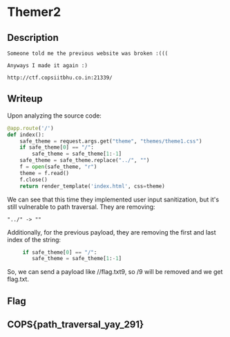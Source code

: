 
# Themer2

## Description
```
Someone told me the previous website was broken :(((

Anyways I made it again :)

http://ctf.copsiitbhu.co.in:21339/
```
## Writeup

Upon analyzing the source code:
```py
@app.route('/')
def index():
    safe_theme = request.args.get("theme", "themes/theme1.css")
    if safe_theme[0] == "/":
        safe_theme = safe_theme[1:-1]
    safe_theme = safe_theme.replace("../", "")
    f = open(safe_theme, "r")
    theme = f.read()
    f.close()
    return render_template('index.html', css=theme)
```

We can see that this time they implemented user input sanitization, but it's still vulnerable to path traversal. They are removing:

```
"../" -> ""
```
Additionally, for the previous payload, they are removing the first and last index of the string:

```py
     if safe_theme[0] == "/":
        safe_theme = safe_theme[1:-1]
```

So, we can send a payload like //flag.txt9, so /9 will be removed and we get flag.txt.

## Flag

##  COPS{path_traversal_yay_291}
